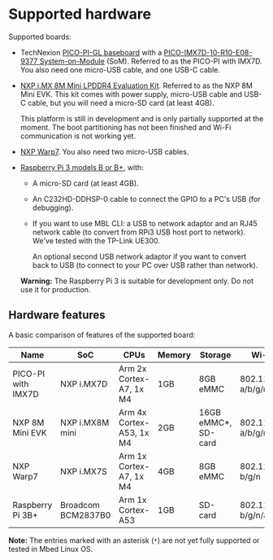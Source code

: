 # Supported hardware

Supported boards:

* TechNexion [PICO-PI-GL baseboard](https://shop.technexion.com/system-on-modules/pico/pico-baseboards/picopigl.html) with a [PICO-IMX7D-10-R10-E08-9377 System-on-Module](https://shop.technexion.com/system-on-modules/pico/pico-modules/pico-imx7d-10-r10-e08-9377.html) (SoM). Referred to as the PICO-PI with IMX7D. You also need one micro-USB cable, and one USB-C cable.


* [NXP i.MX 8M Mini LPDDR4 Evaluation Kit](https://www.nxp.com/support/developer-resources/software-development-tools/i.mx-developer-resources/evaluation-kit-for-the-i.mx-8m-mini-applications-processor:8MMINILPD4-EVK?tid=vanimx8mminievk). Referred to as the NXP 8M Mini EVK. This kit comes with power supply, micro-USB cable and USB-C cable, but you will need a micro-SD card (at least 4GB).

    <span class="notes">This platform is still in development and is only partially supported at the moment. The boot partitioning has not been finished and Wi-Fi communication is not working yet.</span>

* [NXP Warp7](https://www.nxp.com/support/developer-resources/nxp-designs/warp7-next-generation-iot-and-wearable-development-platform:WARP7). You also need two micro-USB cables.
* [Raspberry Pi 3 models B or B+](https://www.raspberrypi.org/products/), with:
    * A micro-SD card (at least 4GB).
    * An C232HD-DDHSP-0 cable to connect the GPIO to a PC's USB (for debugging).
    * If you want to use MBL CLI: a USB to network adaptor and an RJ45 network cable (to convert from RPi3 USB host port to network). We've tested with the TP-Link UE300.

         An optional second USB network adaptor if you want to convert back to USB (to connect to your PC over USB rather than network).

    <span class="warnings">**Warning:** The Raspberry Pi 3 is suitable for development only. Do not use it for production.</span>

## Hardware features

A basic comparison of features of the supported board:

| Name | SoC | CPUs | Memory | Storage | Wi-Fi | Ethernet | Bluetooth | USB | Cellular | Security |
| --- | --- | --- | --- | --- | --- | --- | --- | --- | --- | --- |
| PICO-PI with IMX7D | NXP i.MX7D | Arm 2x Cortex-A7, 1x M4 | 1GB | 8GB eMMC | 802.11 a/b/g/n/ac* | gigabit | 4.1* | gadget, 1x USB-A | via USB module* | High Assurance Boot, OPTEE |
| NXP 8M Mini EVK | NXP i.MX8M mini | Arm 4x Cortex-A53, 1x M4 | 2GB | 16GB eMMC*, SD-card | 802.11 a/b/g/n/ac | gigabit | 4.1* | gadget | - | High Assurance Boot*, OPTEE |
| NXP Warp7 | NXP i.MX7S | Arm 1x Cortex-A7, 1x M4 | 4GB | 8GB eMMC | 802.11 b/g/n | - | 4.1* | gadget | - | High Assurance Boot, OPTEE |
| Raspberry Pi 3B+ | Broadcom BCM2837B0 | Arm 1x Cortex-A53 | 1GB | SD-card | 802.11 b/g/n/ac | gigabit | 4.2* | 4x USB-A | via USB module | - |

<span class="notes">**Note:** The entries marked with an asterisk (`*`) are not yet fully supported or tested in Mbed Linux OS.</span>
